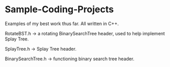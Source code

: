 # Sample-Coding-Projects
Examples of my best work thus far. All written in C++.

RotateBST.h -> a rotating BinarySearchTree header, used to help implement Splay Tree.

SplayTree.h -> Splay Tree header. 

BinarySearchTree.h -> functioning binary search tree header.


